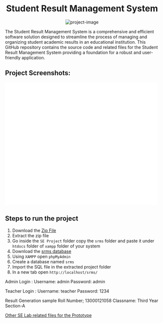 <h1 align="center" id="title">Student Result Management System</h1>

<p align="center"><img src="https://socialify.git.ci/arkapg211002/Student-Result-Management-System/image?description=1&amp;forks=1&amp;issues=1&amp;language=1&amp;name=1&amp;owner=1&amp;pattern=Floating%20Cogs&amp;pulls=1&amp;stargazers=1&amp;theme=Auto" alt="project-image"></p>

<p id="description">The Student Result Management System is a comprehensive and efficient software solution designed to streamline the process of managing and organizing student academic results in an educational institution. This GitHub repository contains the source code and related files for the Student Result Management System providing a foundation for a robust and user-friendly application.</p>

<h2>Project Screenshots:</h2>

<img src="https://raw.githubusercontent.com/arkapg211002/arkapg211002/main/metrics.plugin.srms.screenshot.svg" alt="project-screenshot" width="500" height="400/">

<h2>Steps to run the project</h2>

1. Download the [Zip File](https://github.com/arkapg211002/Student-Result-Management-System/blob/main/Student%20Result%20Management%20System.zip)  
2. Extract the zip file
3. Go inside the `SE Project` folder copy the `srms` folder and paste it under `htdocs` folder of `xampp` folder of your system
4. Download the [srms database](https://github.com/arkapg211002/Student-Result-Management-System/tree/main/srms%20database)
5. Using `XAMPP` open `phpMyAdmin`
6. Create a database named `srms`
7. Import the SQL file in the extracted project folder
8. In a new tab open `http://localhost/srms/`

Admin Login :
Username: admin
Password: admin

Teacher Login :
Username: teacher
Password: 1234

Result Generation sample 
Roll Number; 13000121058
Classname: Third Year Section-A

[Other SE Lab related files for the Prototype](https://github.com/arkapg211002/SEM-5-CSE/tree/main/Software%20Engineering%20Lab%20(ESC591)/project%20files)










